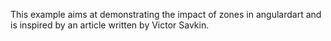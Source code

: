 This example aims at demonstrating the impact of zones in angulardart and is inspired by an article written by Victor Savkin.
